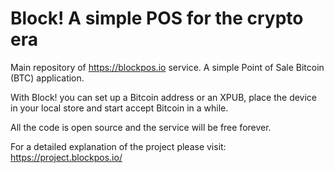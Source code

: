 # Block! A simple POS for the crypto era
Main repository of https://blockpos.io service. 
A simple Point of Sale Bitcoin (BTC) application.

With Block! you can set up a Bitcoin address or an XPUB, place the device in your local store and start accept Bitcoin in a while.

All the code is open source and the service will be free forever.

For a detailed explanation of the project please visit: https://project.blockpos.io/
